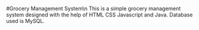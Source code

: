 #Grocery Management System\n
This is a simple grocery management system designed with the help of HTML CSS Javascript and Java.
Database used is MySQL.
